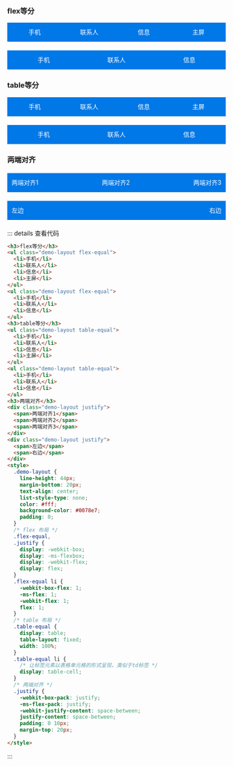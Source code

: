 <h3>flex等分</h3>
<ul class="demo-layout flex-equal">
  <li>手机</li>
  <li>联系人</li>
  <li>信息</li>
  <li>主屏</li>
</ul>
<ul class="demo-layout flex-equal">
  <li>手机</li>
  <li>联系人</li>
  <li>信息</li>
</ul>
<h3>table等分</h3>
<ul class="demo-layout table-equal">
  <li>手机</li>
  <li>联系人</li>
  <li>信息</li>
  <li>主屏</li>
</ul>
<ul class="demo-layout table-equal">
  <li>手机</li>
  <li>联系人</li>
  <li>信息</li>
</ul>
<h3>两端对齐</h3>
<div class="demo-layout justify">
  <span>两端对齐1</span>
  <span>两端对齐2</span>
  <span>两端对齐3</span>
</div>
<div class="demo-layout justify">
  <span>左边</span>
  <span>右边</span>
</div>
<style>
  .demo-layout {
    line-height: 44px;
    margin-bottom: 20px;
    text-align: center;
    list-style-type: none;
    color: #fff;
    background-color: #0078e7;
    padding: 0;
  }
  /* flex 布局 */
  .flex-equal,
  .justify {
    display: -webkit-box;
    display: -ms-flexbox;
    display: -webkit-flex;
    display: flex;
  }
  .flex-equal li {
    -webkit-box-flex: 1;
    -ms-flex: 1;
    -webkit-flex: 1;
    flex: 1;
  }
  /* table 布局 */
  .table-equal {
    display: table;
    table-layout: fixed;
    width: 100%;
  }
  .table-equal li {
    /* 让标签元素以表格单元格的形式呈现，类似于td标签 */
    display: table-cell;
  }
  /* 两端对齐 */
  .justify {
    -webkit-box-pack: justify;
    -ms-flex-pack: justify;
    -webkit-justify-content: space-between;
    justify-content: space-between;
    padding: 0 10px;
    margin-top: 20px;
  }
</style>

::: details 查看代码

```html
<h3>flex等分</h3>
<ul class="demo-layout flex-equal">
  <li>手机</li>
  <li>联系人</li>
  <li>信息</li>
  <li>主屏</li>
</ul>
<ul class="demo-layout flex-equal">
  <li>手机</li>
  <li>联系人</li>
  <li>信息</li>
</ul>
<h3>table等分</h3>
<ul class="demo-layout table-equal">
  <li>手机</li>
  <li>联系人</li>
  <li>信息</li>
  <li>主屏</li>
</ul>
<ul class="demo-layout table-equal">
  <li>手机</li>
  <li>联系人</li>
  <li>信息</li>
</ul>
<h3>两端对齐</h3>
<div class="demo-layout justify">
  <span>两端对齐1</span>
  <span>两端对齐2</span>
  <span>两端对齐3</span>
</div>
<div class="demo-layout justify">
  <span>左边</span>
  <span>右边</span>
</div>
<style>
  .demo-layout {
    line-height: 44px;
    margin-bottom: 20px;
    text-align: center;
    list-style-type: none;
    color: #fff;
    background-color: #0078e7;
    padding: 0;
  }
  /* flex 布局 */
  .flex-equal,
  .justify {
    display: -webkit-box;
    display: -ms-flexbox;
    display: -webkit-flex;
    display: flex;
  }
  .flex-equal li {
    -webkit-box-flex: 1;
    -ms-flex: 1;
    -webkit-flex: 1;
    flex: 1;
  }
  /* table 布局 */
  .table-equal {
    display: table;
    table-layout: fixed;
    width: 100%;
  }
  .table-equal li {
    /* 让标签元素以表格单元格的形式呈现，类似于td标签 */
    display: table-cell;
  }
  /* 两端对齐 */
  .justify {
    -webkit-box-pack: justify;
    -ms-flex-pack: justify;
    -webkit-justify-content: space-between;
    justify-content: space-between;
    padding: 0 10px;
    margin-top: 20px;
  }
</style>
```

:::
